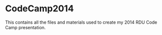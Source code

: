 CodeCamp2014
============

This contains all the files and materials used to create my 2014 RDU Code Camp presentation.
